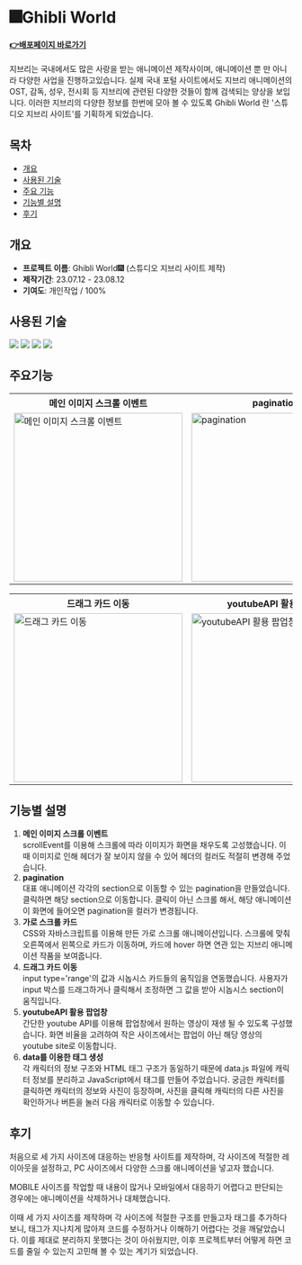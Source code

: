 # 🎆Ghibli World
#### **<a href="https://saemii-24.github.io/project_2/" target="_blank">:point_right:<u>배포페이지 바로가기</u></a>**
지브리는 국내에서도 많은 사랑을 받는 애니메이션 제작사이며, 애니메이션 뿐 만 아니라 다양한 사업을 진행하고있습니다.  실제 국내 포털 사이트에서도 지브리 애니메이션의 OST, 감독, 성우, 전시회 등 지브리에 관련된 다양한 것들이 함께 검색되는 양상을 보입니다.
이러한 지브리의 다양한 정보를 한번에 모아 볼 수 있도록 Ghibli World 란 '스튜디오 지브리 사이트'를 기획하게 되었습니다.


## 목차
- [개요](#개요)
- [사용된 기술](#사용된-기술)
- [주요 기능](#주요기능)
- [기능별 설명](#기능별-설명)
- [후기](#후기)


## 개요
- **프로젝트 이름**: Ghibli World🎆 (스튜디오 지브리 사이트 제작)
- **제작기간**: 23.07.12 - 23.08.12
- **기여도**: 개인작업 / 100%


## 사용된 기술
<img src="https://img.shields.io/badge/html5-E34F26?style=for-the-badge&logo=html5&logoColor=white"> <img src="https://img.shields.io/badge/css-1572B6?style=for-the-badge&logo=css3&logoColor=white"> <img src="https://img.shields.io/badge/javascript-F7DF1E?style=for-the-badge&logo=javascript&logoColor=black"> <img src="https://img.shields.io/badge/jquery-0769AD?style=for-the-badge&logo=jquery&logoColor=white">


## 주요기능
<table>
  <tr>
    <th style="width:300px">메인 이미지 스크롤 이벤트</th>
    <th style="width:300px">pagination</th>
    <th style="width:300px">가로 스크롤 카드</th>
  </tr>
  <tr>
    <td><img style="width:300px" src="https://github.com/saemii-24/project_2/assets/139088277/289ca4f5-10d0-4b9d-8670-42eea3e84d68" alt="메인 이미지 스크롤 이벤트"></td>
    <td><img style="width:300px" src="https://github.com/saemii-24/project_2/assets/139088277/61337bd2-4d74-4d43-9ddd-84f1df4788c3" alt="pagination"></td>
    <td><img style="width:300px" src="https://github.com/saemii-24/project_2/assets/139088277/3f2e5da9-2542-451a-bd44-9ad95d574d61" alt="가로 스크롤 카드"></td>
  </tr>
</table>

<table>
  <tr>
    <th style="width:300px">드래그 카드 이동</th>
    <th style="width:300px">youtubeAPI 활용 팝업창</th>
    <th style="width:300px">data를 이용한 태그 생성</th>
  </tr>
  <tr>
    <td><img style="width:300px" src="https://github.com/saemii-24/project_2/assets/139088277/849ba8f5-c6e4-49fa-9450-7687c111e33a" alt="드래그 카드 이동"></td>
    <td><img style="width:300px" src="https://github.com/saemii-24/project_2/assets/139088277/301f1101-397c-4b81-8439-ab53b49f2875" alt="youtubeAPI 활용 팝업창"></td>
    <td><img style="width:300px" src="https://github.com/saemii-24/project_2/assets/139088277/7947258c-8159-4d52-89d6-8a4ebb2b19a1" alt="data를 이용한 태그 생성"></td>
  </tr>
</table>

## 기능별 설명
1. **메인 이미지 스크롤 이벤트**<br/>
   scrollEvent를 이용해 스크롤에 따라 이미지가 화면을 채우도록 고성했습니다. 이때 이미지로 인해 헤더가 잘 보이지 않을 수 있어 헤더의 컬러도 적절히 변경해 주었습니다.
    <br/>
2. **pagination**<br/>
   대표 애니메이션 각각의 section으로 이동할 수 있는 pagination을 만들었습니다. 클릭하면 해당 section으로 이동합니다. 클릭이 아닌 스크롤 해서, 해당 애니메이션이 화면에 들어오면 pagination을 컬러가 변경됩니다.
    <br/>
3. **가로 스크롤 카드**<br/>
   CSS와 자바스크립트를 이용해 만든 가로 스크롤 애니메이션입니다. 스크롤에 맞춰 오른쪽에서 왼쪽으로 카드가 이동하며, 카드에 hover 하면 연관 있는 지브리 애니메이션 작품을 보여줍니다.
    <br/>
4. **드래그 카드 이동**<br/>
 input type='range'의 값과 시놉시스 카드들의 움직임을 연동했습니다. 사용자가 input 박스를 드래그하거나 클릭해서 조정하면 그 값을 받아 시놉시스 section이 움직입니다.
    <br/>
1. **youtubeAPI 활용 팝업창**<br/>
    간단한 youtube API를 이용해 팝업창에서 원하는 영상이 재생 될 수 있도록 구성했습니다. 화면 비율을 고려하여 작은 사이즈에서는 팝업이 아닌 해당 영상의 youtube site로 이동합니다.
    <br/>
2. **data를 이용한 태그 생성**<br/>
    각 캐릭터의 정보 구조와 HTML 태그 구조가 동일하기 때문에 data.js 파일에 캐릭터 정보를 분리하고 JavaScript에서 태그를 만들어 주었습니다. 궁금한 캐릭터를 클릭하면 캐릭터의 정보와 사진이 등장하며, 사진을 클릭해 캐릭터의 다른 사진을 확인하거나 버튼을 눌러 다음 캐릭터로 이동할 수 있습니다.

## 후기
처음으로 세 가지 사이즈에 대응하는 반응형 사이트를 제작하며, 각 사이즈에 적절한 레이아웃을 설정하고, PC 사이즈에서 다양한 스크롤 애니메이션을 넣고자 했습니다. 

MOBILE 사이즈를 작업할 때 내용이 많거나
모바일에서 대응하기 어렵다고 판단되는 경우에는 애니메이션을 삭제하거나 대체했습니다.

이때 세 가지 사이즈를 제작하며 각 사이즈에 적절한 구조를 만들고자 태그를 추가하다 보니, 태그가 지나치게 많아져 코드를 수정하거나 이해하기 어렵다는 것을 깨달았습니다. 이를 제대로 분리하지 못했다는 것이 아쉬웠지만, 이후 프로젝트부터 어떻게 하면 코드를 줄일 수 있는지 고민해 볼 수 있는 계기가 되었습니다.
